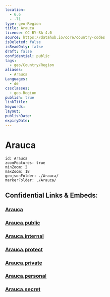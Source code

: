 ```yaml
---
location:
  - 6.6
  - -71
type: geo-Region
title: Arauca
license: CC BY-SA 4.0
source: https://datahub.io/core/country-codes
isDeleted: false
isReadOnly: false
draft: false
confidential: public
tags:
  - geo/Country/Region
aliases:
  - Arauca
Languages:
  - de
cssclasses:
  - geo-Region
publish: true
linkTitle:
keywords:
layout:
publishDate:
expiryDate:
---
```


# Arauca

```leaflet
id: Arauca
zoomFeatures: true 
minZoom: 2 
maxZoom: 18
geojsonFolder: ./Arauca/
markerFolder: ./Arauca/
```


## Confidential Links & Embeds: 

### [Arauca](/_Standards/Earth/Continent/America~South/Colombia/departments~Colombia/Arauca.md) 

### [Arauca.public](/_public/Earth/Continent/America~South/Colombia/departments~Colombia/Arauca.public.md) 

### [Arauca.internal](/_internal/Earth/Continent/America~South/Colombia/departments~Colombia/Arauca.internal.md) 

### [Arauca.protect](/_protect/Earth/Continent/America~South/Colombia/departments~Colombia/Arauca.protect.md) 

### [Arauca.private](/_private/Earth/Continent/America~South/Colombia/departments~Colombia/Arauca.private.md) 

### [Arauca.personal](/_personal/Earth/Continent/America~South/Colombia/departments~Colombia/Arauca.personal.md) 

### [Arauca.secret](/_secret/Earth/Continent/America~South/Colombia/departments~Colombia/Arauca.secret.md)

